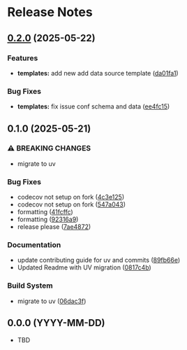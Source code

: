 # Release Notes

## [0.2.0](https://github.com/CivicActions/allusgov/compare/v0.1.0...v0.2.0) (2025-05-22)


### Features

* **templates:** add new add data source template ([da01fa1](https://github.com/CivicActions/allusgov/commit/da01fa1c7c25e9eba8e2ebbda4c24ae53f3c8dfc))


### Bug Fixes

* **templates:** fix issue conf schema and data ([ee4fc15](https://github.com/CivicActions/allusgov/commit/ee4fc1576318c3b22195476dc8b1e023ed2c0259))

## 0.1.0 (2025-05-21)


### ⚠ BREAKING CHANGES

* migrate to uv

### Bug Fixes

* codecov not setup on fork ([4c3e125](https://github.com/TheBoatyMcBoatFace/allusgov/commit/4c3e12528e5efee60dcaf9160085d0fabdff0d3b))
* codecov not setup on fork ([547a043](https://github.com/TheBoatyMcBoatFace/allusgov/commit/547a043566fad517f918046fa01b1acf27a26041))
* formatting ([41fcffc](https://github.com/TheBoatyMcBoatFace/allusgov/commit/41fcffce3541c6e9d4b49b715751d278a9badb09))
* formatting ([92316a9](https://github.com/TheBoatyMcBoatFace/allusgov/commit/92316a97212a0373d5d54303dac5f0caa390f675))
* release please ([7ae4872](https://github.com/TheBoatyMcBoatFace/allusgov/commit/7ae4872937965beb922e0b5867d5a934136263b4))


### Documentation

* update contributing guide for uv and commits ([89fb66e](https://github.com/TheBoatyMcBoatFace/allusgov/commit/89fb66e61104ff2f96612482fdb3695bb2ff435b))
* Updated Readme with UV migration ([0817c4b](https://github.com/TheBoatyMcBoatFace/allusgov/commit/0817c4b6e6d19158031dfd0f610a62527dfb5bb4))


### Build System

* migrate to uv ([06dac3f](https://github.com/TheBoatyMcBoatFace/allusgov/commit/06dac3f8644fcab7df5ee976936f298663a78c3d))

## 0.0.0 (YYYY-MM-DD)

 - TBD
